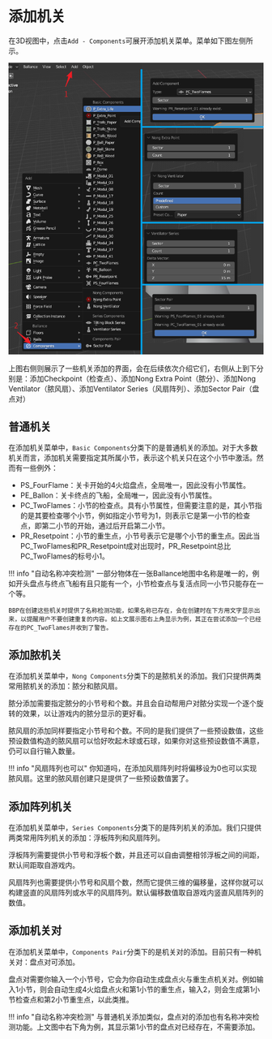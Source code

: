 # 添加机关

在3D视图中，点击`Add - Components`可展开添加机关菜单。菜单如下图左侧所示。

![](../imgs/component-adder.png)

上图右侧则展示了一些机关添加的界面，会在后续依次介绍它们，右侧从上到下分别是：添加Checkpoint（检查点）、添加Nong Extra Point（脓分）、添加Nong Ventilator（脓风扇）、添加Ventilator Series（风扇阵列）、添加Sector Pair（盘点对）

## 普通机关

在添加机关菜单中，`Basic Components`分类下的是普通机关的添加。对于大多数机关而言，添加机关需要指定其所属小节，表示这个机关只在这个小节中激活。然而有一些例外：

* PS_FourFlame：关卡开始的4火焰盘点，全局唯一，因此没有小节属性。
* PE_Ballon：关卡终点的飞船，全局唯一，因此没有小节属性。
* PC_TwoFlames：小节的检查点。具有小节属性，但需要注意的是，其小节指的是其要检查哪个小节，例如指定小节号为1，则表示它是第一小节的检查点，即第二小节的开始，通过后开启第二小节。
* PR_Resetpoint：小节的重生点，小节号表示它是哪个小节的重生点。因此当PC_TwoFlames和PR_Resetpoint成对出现时，PR_Resetpoint总比PC_TwoFlames的标号小1。

!!! info "自动名称冲突检测"
    一部分物体在一张Ballance地图中名称是唯一的，例如开头盘点与终点飞船有且只能有一个，小节检查点与复活点同一小节只能存在一个等。
    
    BBP在创建这些机关时提供了名称检测功能，如果名称已存在，会在创建时在下方用文字显示出来，以提醒用户不要创建重复的内容。如上文展示图右上角显示为例，其正在尝试添加一个已经存在的PC_TwoFlames并收到了警告。

## 添加脓机关

在添加机关菜单中，`Nong Components`分类下的是脓机关的添加。我们只提供两类常用脓机关的添加：脓分和脓风扇。

脓分添加需要指定脓分的小节号和个数。并且会自动帮用户对脓分实现一个逐个旋转的效果，以让游戏内的脓分显示的更好看。

脓风扇的添加同样要指定小节号和个数。不同的是我们提供了一些预设数值，这些预设数值构造的脓风扇可以恰好吹起木球或石球，如果你对这些预设数值不满意，仍可以自行输入数量。

!!! info "风扇阵列也可以"
    你知道吗，在添加风扇阵列时将偏移设为0也可以实现脓风扇。这里的脓风扇创建只是提供了一些预设数值罢了。

## 添加阵列机关

在添加机关菜单中，`Series Components`分类下的是阵列机关的添加。我们只提供两类常用阵列机关的添加：浮板阵列和风扇阵列。

浮板阵列需要提供小节号和浮板个数，并且还可以自由调整相邻浮板之间的间距，默认间距取自游戏内。

风扇阵列也需要提供小节号和风扇个数，然而它提供三维的偏移量，这样你就可以构建竖直的风扇阵列或水平的风扇阵列。默认偏移数值取自游戏内竖直风扇阵列的数值。

## 添加机关对

在添加机关菜单中，`Components Pair`分类下的是机关对的添加。目前只有一种机关对：盘点对可添加。

盘点对需要你输入一个小节号，它会为你自动生成盘点火与重生点机关对。例如输入1小节，则会自动生成4火焰盘点火和第1小节的重生点，输入2，则会生成第1小节检查点和第2小节重生点，以此类推。

!!! info "自动名称冲突检测"
    与普通机关添加类似，盘点对的添加也有名称冲突检测功能。上文图中右下角为例，其显示第1小节的盘点对已经存在，不需要添加。

